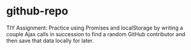 # github-repo
TIY Assignment: Practice using Promises and localStorage by writing a couple Ajax calls in succession to find a random GitHub contributor and then save that data locally for later.
